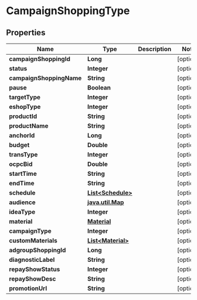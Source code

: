 

# CampaignShoppingType


## Properties

Name | Type | Description | Notes
------------ | ------------- | ------------- | -------------
**campaignShoppingId** | **Long** |  |  [optional]
**status** | **Integer** |  |  [optional]
**campaignShoppingName** | **String** |  |  [optional]
**pause** | **Boolean** |  |  [optional]
**targetType** | **Integer** |  |  [optional]
**eshopType** | **Integer** |  |  [optional]
**productId** | **String** |  |  [optional]
**productName** | **String** |  |  [optional]
**anchorId** | **Long** |  |  [optional]
**budget** | **Double** |  |  [optional]
**transType** | **Integer** |  |  [optional]
**ocpcBid** | **Double** |  |  [optional]
**startTime** | **String** |  |  [optional]
**endTime** | **String** |  |  [optional]
**schedule** | [**List&lt;Schedule&gt;**](Schedule.md) |  |  [optional]
**audience** | [**java.util.Map**](java.util.Map.md) |  |  [optional]
**ideaType** | **Integer** |  |  [optional]
**material** | [**Material**](Material.md) |  |  [optional]
**campaignType** | **Integer** |  |  [optional]
**customMaterials** | [**List&lt;Material&gt;**](Material.md) |  |  [optional]
**adgroupShoppingId** | **Long** |  |  [optional]
**diagnosticLabel** | **String** |  |  [optional]
**repayShowStatus** | **Integer** |  |  [optional]
**repayShowDesc** | **String** |  |  [optional]
**promotionUrl** | **String** |  |  [optional]



